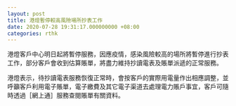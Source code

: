 ```yaml
---
layout: post
title: 港燈暫停較高風險場所抄表工作
date: 2020-07-28 19:31:17.000000000 +08:00
categories: rthk
---
```


港燈客戶中心明日起將暫停服務，因應疫情，感染風險較高的場所將暫停進行抄表工作，部分客戶會收到估算賬單，將盡力維持抄讀電表及賬單派遞的正常服務。

港燈表示，待抄讀電表服務恢復正常時，會按客戶的實際用電量作出相應調整，並呼籲客戶利用電子賬單，電子繳費及其它電子渠道去處理電力賬戶事宜，客戶可隨時透過［網上通］服務查閱賬單有關資料。
